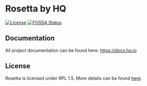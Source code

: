 Rosetta by HQ
=============

[![License](https://img.shields.io/badge/License-RPL%201.5-red.svg)](https://opensource.org/licenses/RPL-1.5)
[![FOSSA Status](https://app.fossa.io/api/projects/git%2Bgithub.com%2Fhq-io%2FHQ.Rosetta.svg?type=shield)](https://app.fossa.io/projects/git%2Bgithub.com%2Fhq-io%2FHQ.Rosetta?ref=badge_shield)

## Documentation

All project documentation can be found here: https://docs.hq.io

## License
Rosetta is licensed under RPL 1.5. More details can be found [here](https://github.com/hq-io/HQ.Rosetta/blob/master/LICENSE.md).